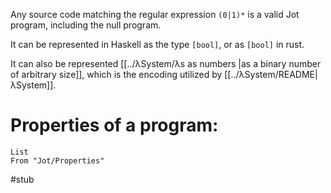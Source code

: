 Any source code matching the regular expression `(0|1)*` is a valid Jot program, including the null program.

It can be represented in Haskell as the type `[bool]`, or as `[bool]` in rust.

It can also be represented [[../λSystem/λs as numbers |as a binary number of arbitrary size]], which is the encoding utilized by [[../λSystem/README|λSystem]].

# Properties of a program:
```dataview  
List  
From "Jot/Properties"
```

#stub